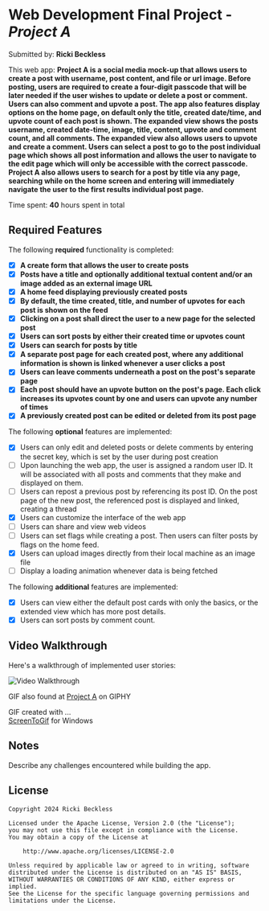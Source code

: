 # Web Development Final Project - *Project A*

Submitted by: **Ricki Beckless**

This web app: **Project A is a social media mock-up that allows users to create a post with username, post content, and file or url image. Before posting, users are required to create a four-digit passcode that will be later needed if the user wishes to update or delete a post or comment. Users can also comment and upvote a post. The app also features display options on the home page, on default only the title, created date/time, and upvote count of each post is shown. The expanded view shows the posts username, created date-time, image, title, content, upvote and comment count, and all comments. The expanded view also allows users to upvote and create a comment. Users can select a post to go to the post individual page which shows all post information and allows the user to navigate to the edit page which will only be accessible with the correct passcode. Project A also allows users to search for a post by title via any page, searching while on the home screen and entering will immediately navigate the user to the first results individual post page.**

Time spent: **40** hours spent in total

## Required Features

The following **required** functionality is completed:

- [X] **A create form that allows the user to create posts**
- [X] **Posts have a title and optionally additional textual content and/or an image added as an external image URL**
- [X] **A home feed displaying previously created posts**
- [X] **By default, the time created, title, and number of upvotes for each post is shown on the feed**
- [X] **Clicking on a post shall direct the user to a new page for the selected post**
- [X] **Users can sort posts by either their created time or upvotes count**
- [X] **Users can search for posts by title**
- [X] **A separate post page for each created post, where any additional information is shown is linked whenever a user clicks a post**
- [X] **Users can leave comments underneath a post on the post's separate page**
- [X] **Each post should have an upvote button on the post's page. Each click increases its upvotes count by one and users can upvote any number of times**
- [X] **A previously created post can be edited or deleted from its post page**

The following **optional** features are implemented:

- [X] Users can only edit and deleted posts or delete comments by entering the secret key, which is set by the user during post creation
- [ ] Upon launching the web app, the user is assigned a random user ID. It will be associated with all posts and comments that they make and displayed on them.
- [ ] Users can repost a previous post by referencing its post ID. On the post page of the new post, the referenced post is displayed and linked, creating a thread
- [X] Users can customize the interface of the web app
- [ ] Users can share and view web videos
- [ ] Users can set flags while creating a post. Then users can filter posts by flags on the home feed.
- [X] Users can upload images directly from their local machine as an image file
- [ ] Display a loading animation whenever data is being fetched

The following **additional** features are implemented:

* [X] Users can view either the default post cards with only the basics, or the extended view which has more post details.
* [X] Users can sort posts by comment count.

## Video Walkthrough

Here's a walkthrough of implemented user stories:

<img src='https://media.giphy.com/media/v1.Y2lkPTc5MGI3NjExZ3hvdzd4emlvZmx1NW4yNjY2YmU5cDJiMnF3ODNyem5jeGhiMTNlaSZlcD12MV9pbnRlcm5hbF9naWZfYnlfaWQmY3Q9Zw/sfCKmuMoeEZ4rxkW2M/giphy.gif' title='Project A Video Walkthrough' width='' alt='Video Walkthrough' />

GIF also found at [Project A](https://media.giphy.com/media/v1.Y2lkPTc5MGI3NjExZ3hvdzd4emlvZmx1NW4yNjY2YmU5cDJiMnF3ODNyem5jeGhiMTNlaSZlcD12MV9pbnRlcm5hbF9naWZfYnlfaWQmY3Q9Zw/sfCKmuMoeEZ4rxkW2M/giphy.gif) on GIPHY

GIF created with ...  
[ScreenToGif](https://www.screentogif.com/) for Windows

## Notes

Describe any challenges encountered while building the app.

## License

    Copyright 2024 Ricki Beckless

    Licensed under the Apache License, Version 2.0 (the "License");
    you may not use this file except in compliance with the License.
    You may obtain a copy of the License at

        http://www.apache.org/licenses/LICENSE-2.0

    Unless required by applicable law or agreed to in writing, software
    distributed under the License is distributed on an "AS IS" BASIS,
    WITHOUT WARRANTIES OR CONDITIONS OF ANY KIND, either express or implied.
    See the License for the specific language governing permissions and
    limitations under the License.
